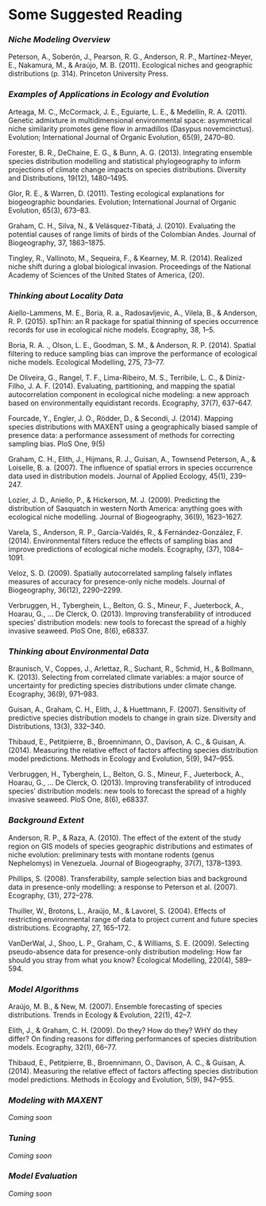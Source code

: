 Some Suggested Reading
================

### *Niche Modeling Overview*

Peterson, A., Soberón, J., Pearson, R. G., Anderson, R. P., Martínez-Meyer, E., Nakamura, M., & Araújo, M. B. (2011). Ecological niches and geographic distributions (p. 314). Princeton University Press.

### *Examples of Applications in Ecology and Evolution*

Arteaga, M. C., McCormack, J. E., Eguiarte, L. E., & Medellín, R. A. (2011). Genetic admixture in multidimensional environmental space: asymmetrical niche similarity promotes gene flow in armadillos (Dasypus novemcinctus). Evolution; International Journal of Organic Evolution, 65(9), 2470–80.

Forester, B. R., DeChaine, E. G., & Bunn, A. G. (2013). Integrating ensemble species distribution modelling and statistical phylogeography to inform projections of climate change impacts on species distributions. Diversity and Distributions, 19(12), 1480–1495.

Glor, R. E., & Warren, D. (2011). Testing ecological explanations for biogeographic boundaries. Evolution; International Journal of Organic Evolution, 65(3), 673–83.

Graham, C. H., Silva, N., & Velásquez-Tibatá, J. (2010). Evaluating the potential causes of range limits of birds of the Colombian Andes. Journal of Biogeography, 37, 1863–1875.

Tingley, R., Vallinoto, M., Sequeira, F., & Kearney, M. R. (2014). Realized niche shift during a global biological invasion. Proceedings of the National Academy of Sciences of the United States of America, (20).

### *Thinking about Locality Data*

Aiello-Lammens, M. E., Boria, R. a., Radosavljevic, A., Vilela, B., & Anderson, R. P. (2015). spThin: an R package for spatial thinning of species occurrence records for use in ecological niche models. Ecography, 38, 1–5.

Boria, R. A. ., Olson, L. E., Goodman, S. M., & Anderson, R. P. (2014). Spatial filtering to reduce sampling bias can improve the performance of ecological niche models. Ecological Modelling, 275, 73–77.

De Oliveira, G., Rangel, T. F., Lima-Ribeiro, M. S., Terribile, L. C., & Diniz-Filho, J. A. F. (2014). Evaluating, partitioning, and mapping the spatial autocorrelation component in ecological niche modeling: a new approach based on environmentally equidistant records. Ecography, 37(7), 637–647.

Fourcade, Y., Engler, J. O., Rödder, D., & Secondi, J. (2014). Mapping species distributions with MAXENT using a geographically biased sample of presence data: a performance assessment of methods for correcting sampling bias. PloS One, 9(5)

Graham, C. H., Elith, J., Hijmans, R. J., Guisan, A., Townsend Peterson, A., & Loiselle, B. a. (2007). The influence of spatial errors in species occurrence data used in distribution models. Journal of Applied Ecology, 45(1), 239–247.

Lozier, J. D., Aniello, P., & Hickerson, M. J. (2009). Predicting the distribution of Sasquatch in western North America: anything goes with ecological niche modelling. Journal of Biogeography, 36(9), 1623–1627.

Varela, S., Anderson, R. P., García-Valdés, R., & Fernández-González, F. (2014). Environmental filters reduce the effects of sampling bias and improve predictions of ecological niche models. Ecography, (37), 1084–1091.

Veloz, S. D. (2009). Spatially autocorrelated sampling falsely inflates measures of accuracy for presence-only niche models. Journal of Biogeography, 36(12), 2290–2299.

Verbruggen, H., Tyberghein, L., Belton, G. S., Mineur, F., Jueterbock, A., Hoarau, G., … De Clerck, O. (2013). Improving transferability of introduced species’ distribution models: new tools to forecast the spread of a highly invasive seaweed. PloS One, 8(6), e68337.

### *Thinking about Environmental Data*

Braunisch, V., Coppes, J., Arlettaz, R., Suchant, R., Schmid, H., & Bollmann, K. (2013). Selecting from correlated climate variables: a major source of uncertainty for predicting species distributions under climate change. Ecography, 36(9), 971–983.

Guisan, A., Graham, C. H., Elith, J., & Huettmann, F. (2007). Sensitivity of predictive species distribution models to change in grain size. Diversity and Distributions, 13(3), 332–340.

Thibaud, E., Petitpierre, B., Broennimann, O., Davison, A. C., & Guisan, A. (2014). Measuring the relative effect of factors affecting species distribution model predictions. Methods in Ecology and Evolution, 5(9), 947–955.

Verbruggen, H., Tyberghein, L., Belton, G. S., Mineur, F., Jueterbock, A., Hoarau, G., … De Clerck, O. (2013). Improving transferability of introduced species’ distribution models: new tools to forecast the spread of a highly invasive seaweed. PloS One, 8(6), e68337.

### *Background Extent*

Anderson, R. P., & Raza, A. (2010). The effect of the extent of the study region on GIS models of species geographic distributions and estimates of niche evolution: preliminary tests with montane rodents (genus Nephelomys) in Venezuela. Journal of Biogeography, 37(7), 1378–1393.

Phillips, S. (2008). Transferability, sample selection bias and background data in presence-only modelling: a response to Peterson et al. (2007). Ecography, (31), 272–278.

Thuiller, W., Brotons, L., Araújo, M., & Lavorel, S. (2004). Effects of restricting environmental range of data to project current and future species distributions. Ecography, 27, 165–172.

VanDerWal, J., Shoo, L. P., Graham, C., & Williams, S. E. (2009). Selecting pseudo-absence data for presence-only distribution modeling: How far should you stray from what you know? Ecological Modelling, 220(4), 589–594.

### *Model Algorithms*

Araújo, M. B., & New, M. (2007). Ensemble forecasting of species distributions. Trends in Ecology & Evolution, 22(1), 42–7.

Elith, J., & Graham, C. H. (2009). Do they? How do they? WHY do they differ? On finding reasons for differing performances of species distribution models. Ecography, 32(1), 66–77.

Thibaud, E., Petitpierre, B., Broennimann, O., Davison, A. C., & Guisan, A. (2014). Measuring the relative effect of factors affecting species distribution model predictions. Methods in Ecology and Evolution, 5(9), 947–955.

### *Modeling with MAXENT*

*Coming soon*

### *Tuning*

*Coming soon*

### *Model Evaluation*

*Coming soon*
